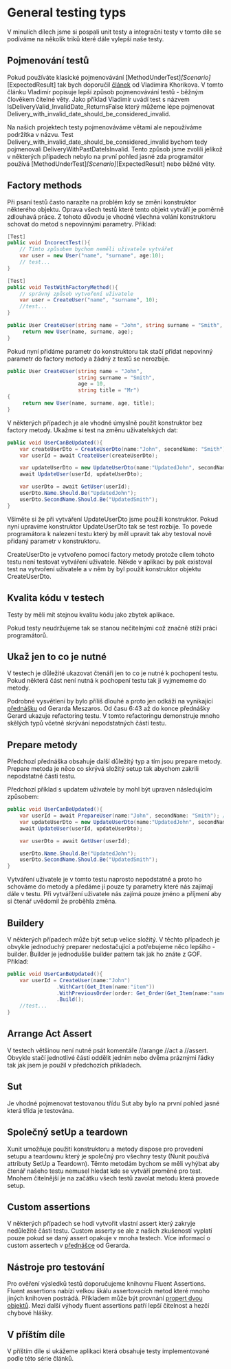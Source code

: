 # General testing typs

V minulích dílech jsme si pospali unit testy a integrační testy v tomto díle se podíváme na několik triků které dále vylepší naše testy.

## Pojmenování testů

Pokud používáte klasické pojmenovávání [MethodUnderTest]_[Scenario]_[ExpectedResult] tak bych doporučil [článek](https://enterprisecraftsmanship.com/posts/you-naming-tests-wrong/)
od Vladimira Khorikova. V tomto článku Vladimír popisuje lepší způsob pojmenovávání testů - běžným člověkem čitelné věty. Jako příklad Vladimír uvádí test s názvem
IsDeliveryValid_InvalidDate_ReturnsFalse který můžeme lépe pojmenovat Delivery_with_invalid_date_should_be_considered_invalid.

Na našich projektech testy pojmenováváme větami ale nepoužíváme podržítka v názvu. Test Delivery_with_invalid_date_should_be_considered_invalid bychom tedy pojmenovali
DeliveryWithPastDateIsInvalid. Tento způsob jsme zvolili jelikož v některých případech nebylo na první pohled jasné zda programátor používá [MethodUnderTest]_[Scenario]_[ExpectedResult]
nebo běžné věty.

## Factory methods

Při psaní testů často narazíte na problém kdy se změní konstruktor některého objektu. Oprava všech testů které tento objekt vytváří je poměrně zdlouhavá práce. Z tohoto důvodu
je vhodné všechna volání konstruktoru schovat do metod s nepovinnými parametry. Příklad:

```csharp
[Test]
public void IncorectTest(){
    // Tímto způsobem bychom neměli uživatele vytvářet
    var user = new User("name", "surname", age:10);
    // test...
}

[Test]
public void TestWithFactoryMethod(){
    // správný způsob vytvoření uživatele
    var user = CreateUser("name", "surname", 10);
    //test...
}

public User CreateUser(string name = "John", string surname = "Smith", age = 10){
     return new User(name, surname, age);
}

```

Pokud nyní přidáme parametr do konstruktoru tak stačí přidat nepovinný parametr do factory metody a žádný z testů se nerozbije.

```csharp
public User CreateUser(string name = "John",
                       string surname = "Smith",
                       age = 10,
                       string title = "Mr")
{
     return new User(name, surname, age, title);
}
```

V některých případech je ale vhodné úmyslně použít konstruktor bez factory metody. Ukažme si test na změnu uživatelských dat:

```csharp
public void UserCanBeUpdated(){
    var createUserDto = CreateUserDto(name:"John", secondName: "Smith");
    var userId = await CreateUser(createUserDto);

    var updateUserDto = new UpdateUserDto(name:"UpdatedJohn", secondName:"UpdatedSmith");
    await UpdateUser(userId, updateUserDto);

    var userDto = await GetUser(userId);
    userDto.Name.Should.Be("UpdatedJohn");
    userDto.SecondName.Should.Be("UpdatedSmith");
}
```

Všiměte si že při vytváření UpdateUserDto jsme použili konstruktor. Pokud nyní upravíme konstruktor UpdateUserDto tak se test rozbije. To povede
programátora k nalezení testu který by měl upravit tak aby testoval nově přidaný parametr v konstruktoru.

CreateUserDto je vytvořeno pomocí factory metody protože cílem tohoto testu není testovat vytváření uživatele. Někde v aplikaci by pak existoval test na vytvoření uživatele a v něm by byl použit konstruktor objektu CreateUserDto.

## Kvalita kódu v testech

Testy by měli mít stejnou kvalitu kódu jako zbytek aplikace.

Pokud testy neudržujeme tak se stanou nečitelnými což značně stíží práci programátorů.

## Ukaž jen to co je nutné

V testech je důležité ukazovat čtenáři jen to co je nutné k pochopení testu. Pokud některá část není nutná k pochopení testu tak ji vyjmememe do metody.

Podrobné vysvětlení by bylo příliš dlouhé a proto jen odkáži na vynikající [přednášku](https://www.youtube.com/watch?v=qdSns9BOFrM) od Gerarda Meszaros.
Od času 6:43 až do konce přednášky Gerard ukazuje refactoring testu. V tomto refactoringu demonstruje mnoho skělých typů včetně skrývání nepodstatných částí testu.

## Prepare metody

Předchozí přednáška obsahuje další důležitý typ a tím jsou prepare metody. Prepare metoda je něco co skrývá složitý setup tak abychom
zakrili nepodstatné části testu.

Předchozí příklad s updatem uživatele by mohl být upraven následujícím způsobem:

```csharp
public void UserCanBeUpdated(){
    var userId = await PrepareUser(name:"John", secondName: "Smith"); // tento řádek je změněn
    var updateUserDto = new UpdateUserDto(name:"UpdatedJohn", secondName:"UpdatedSmith");
    await UpdateUser(userId, updateUserDto);

    var userDto = await GetUser(userId);

    userDto.Name.Should.Be("UpdatedJohn");
    userDto.SecondName.Should.Be("UpdatedSmith");
}
```

Vytváření uživatele je v tomto testu naprosto nepodstatné a proto ho schováme do metody a předáme jí pouze ty parametry které nás zajímají dále v testu.
Při vytvářžení uživatele nás zajímá pouze jméno a příjmení aby si čtenář uvědomil že proběhla změna.

## Buildery

V některých případech může být setup velice složitý. V těchto případech je obvykle jednoduchý preparer nedostačující a potřebujeme něco lepšího - builder.
Builder je jednodušše builder pattern tak jak ho znáte z GOF.
Přiklad:

```csharp
public void UserCanBeUpdated(){
    var userId = CreateUser(name:"John")
                .WithCart(Get_Item(name:"item"))
                .WithPreviousOrder(order: Get_Order(Get_Item(name:"name")))
                .Build();
    //test...
}
```

## Arrange Act Assert

V testech většinou není nutné psát komentáře //arange //act a //assert. Obvykle stačí jednotlivé části oddělit jedním nebo dvěma práznými řádky
tak jak jsem je použil v předchozích příkladech.

## Sut

Je vhodné pojmenovat testovanou třídu Sut aby bylo na první pohled jasné která třída je testována.

## Společný setUp a teardown

Xunit umožňuje použití konstruktoru a metody dispose pro provedení setupu a teardownu který je společný pro všechny testy (Nunit používá attributy SetUp a Teardown).
Těmto metodám bychom se měli vyhýbat aby čtenář našeho testu nemusel hledat kde se vytváří proměné pro test. Mnohem čitelnější je na začátku všech testů zavolat
metodu která provede setup.

## Custom assertions

V některých případech se hodí vytvořit vlastní assert který zakryje nedůležité části testu. Custom asserty se ale z našich zkušeností vyplatí pouze pokud
se daný assert opakuje v mnoha testech. Více informací o custom assertech v [přednášce](https://www.youtube.com/watch?v=qdSns9BOFrM) od Gerarda.

## Nástroje pro testování

Pro ověření výsledků testů doporučujeme knihovnu Fluent Assertions. Fluent assertions nabízí velkou škálu assertovacích metod které mnoho jiných knihoven postrádá. Příkladem může být provnání [propert dvou objektů](https://fluentassertions.com/objectgraphs/). Mezi další výhody fluent assertions patří lepší čitelnost a hezčí chybové hlášky.

## V příštím díle

V příštím díle si ukážeme aplikaci která obsahuje testy implementované podle této série článků.